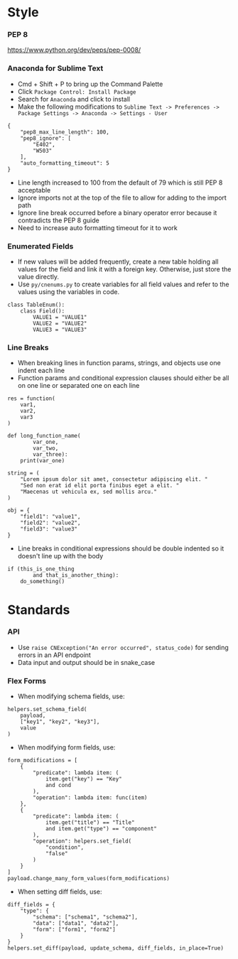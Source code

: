 # Style

### PEP 8
https://www.python.org/dev/peps/pep-0008/

### Anaconda for Sublime Text
* Cmd + Shift + P to bring up the Command Palette
* Click `Package Control: Install Package`
* Search for `Anaconda` and click to install
* Make the following modifications to `Sublime Text -> Preferences -> Package Settings -> Anaconda -> Settings - User`
```
{
    "pep8_max_line_length": 100,
    "pep8_ignore": [
        "E402",
        "W503"
    ],
    "auto_formatting_timeout": 5
}
```
* Line length increased to 100 from the default of 79 which is still PEP 8 acceptable
* Ignore imports not at the top of the file to allow for adding to the import path
* Ignore line break occurred before a binary operator error because it contradicts the PEP 8 guide
* Need to increase auto formatting timeout for it to work

### Enumerated Fields
* If new values will be added frequently, create a new table holding all values for the field and link it with a foreign key. Otherwise, just store the value directly.
* Use `py/cnenums.py` to create variables for all field values and refer to the values using the variables in code.
```
class TableEnum():
    class Field():
        VALUE1 = "VALUE1"
        VALUE2 = "VALUE2"
        VALUE3 = "VALUE3"
```

### Line Breaks
* When breaking lines in function params, strings, and objects use one indent each line
* Function params and conditional expression clauses should either be all on one line or separated one on each line
```
res = function(
    var1,
    var2,
    var3
)

def long_function_name(
        var_one,
        var_two,
        var_three):
    print(var_one)

string = (
    "Lorem ipsum dolor sit amet, consectetur adipiscing elit. "
    "Sed non erat id elit porta finibus eget a elit. "
    "Maecenas ut vehicula ex, sed mollis arcu."
)

obj = {
    "field1": "value1",
    "field2": "value2",
    "field3": "value3"
}
```
* Line breaks in conditional expressions should be double indented so it doesn't line up with the body
```
if (this_is_one_thing
        and that_is_another_thing):
    do_something()
```

# Standards

### API
* Use `raise CNException("An error occurred", status_code)` for sending errors in an API endpoint
* Data input and output should be in snake_case

### Flex Forms
* When modifying schema fields, use:
```
helpers.set_schema_field(
    payload,
    ["key1", "key2", "key3"],
    value
)
```
* When modifying form fields, use:
```
form_modifications = [
    {
        "predicate": lambda item: (
            item.get("key") == "Key"
            and cond
        ),
        "operation": lambda item: func(item)
    },
    {
        "predicate": lambda item: (
            item.get("title") == "Title"
            and item.get("type") == "component"
        ),
        "operation": helpers.set_field(
            "condition",
            "false"
        )
    }
]
payload.change_many_form_values(form_modifications)
```
* When setting diff fields, use:
```
diff_fields = {
    "type": {
        "schema": ["schema1", "schema2"],
        "data": ["data1", "data2"],
        "form": ["form1", "form2"]
    }
}
helpers.set_diff(payload, update_schema, diff_fields, in_place=True)
```
